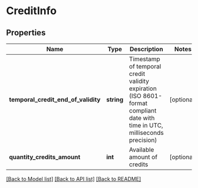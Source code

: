 # CreditInfo

## Properties
Name | Type | Description | Notes
------------ | ------------- | ------------- | -------------
**temporal_credit_end_of_validity** | **string** | Timestamp of temporal credit validity expiration (ISO 8601-format compliant date with time in UTC, milliseconds precision) | [optional] 
**quantity_credits_amount** | **int** | Available amount of credits | [optional] 

[[Back to Model list]](../README.md#documentation-for-models) [[Back to API list]](../README.md#documentation-for-api-endpoints) [[Back to README]](../README.md)


